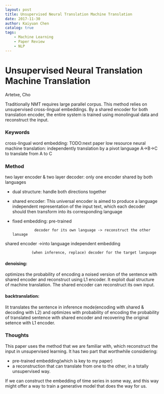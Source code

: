 ```yaml
---
layout: post
title: Unsupervised Neural Translation Machine Translation
date: 2017-11-30
author: Kaiyuan Chen
catalog: true
tags:
    - Machine Learning
    - Paper Review
    - NLP
---
```


# Unsupervised Neural Translation Machine Translation
Artetxe, Cho


Traditionally NMT requires large parallel corpus. This method relies on unsupervised cross-lingual embeddings. By a shared encoder for both translation encoder, the entire system is trained using monolingual data and reconstruct the input. 


### Keywords 
cross-lingual word embedding: TODO:next paper 
low resource neural machine translation: independently translation by a pivot language A->B->C to translate from A to C 

### Method 

two layer encoder & two layer decoder: only one encoder shared by both languages 
* dual structure: handle both directions together 
* shared encoder: This universal encoder is aimed to produce a language independent representation of the input text, which each decoder should then transform into its corresponding language
* fixed embedding: pre-trained


                decoder for its own language -> reconstruct the other lanuage
                
shared encoder ->into language independent embedding 

                (when inference, replace) decoder for the target language


#### denoising: 
optimizes the probability of encoding a noised version of the sentence with shared encoder and reconstruct using L1 encoder. It
exploit dual structure of machine translation. The shared encoder can reconstruct its own input.

#### backtranslation: 
Iit translates the sentence in inference mode(encoding with shared & decoding with L2) and optimizes with probability of encoding the probability of translated sentence with shared encoder and recovering the original setence with L1 encoder. 

### Thoughts 
This paper uses the method that we are familiar with, which reconstruct the input in unsupervised learning. It has two part that worthwhile considiering: 
* pre-trained embedding(which is key to my paper)
* a reconstruction that can translate from one to the other, in a totally unsupervised way. 

If we can construct the embedding of time series in some way, and this way might offer a way to train a generative model that does the way for us. 